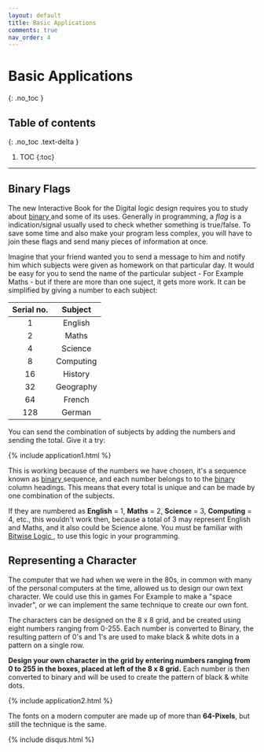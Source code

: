 ```yaml
---
layout: default
title: Basic Applications
comments: true
nav_order: 4
---
```

# Basic Applications
{: .no_toc }


## Table of contents
{: .no_toc .text-delta }

1. TOC
{:toc}

---


## Binary Flags
The new Interactive Book for the Digital logic design requires you to study about [binary ](https://learn.circuitverse.org/docs/binary.html) and some of its uses.
Generally in programming, a <em>flag</em> is a indication/signal usually used to check whether something is true/false. To save some time and also make your program less complex, you will have to join these flags and send many pieces of information at once.

Imagine that your friend wanted you to send a message to him and notify him which subjects were given as homework on that particular day. It would be easy for you to send the name of the particular subject - For Example Maths - but if there are more than one suject, it gets more work. It can be simplified by giving a number to each subject:

| Serial no.   |    Subject   |
|:------------:|:------------:|
| 1            |    English   | 
| 2            |     Maths    | 
| 4            |    Science   | 
| 8            |   Computing  | 
| 16           |    History   | 
| 32           |   Geography  | 
| 64           |    French    | 
| 128          |    German    | 


You can send the combination of subjects by adding the numbers and sending the total. Give it a try:


{% include application1.html %}


This is working because of the numbers we have chosen, it's a sequence known as [binary ](https://learn.circuitverse.org/docs/binary.html) sequence, and each number belongs to to the [binary ](https://learn.circuitverse.org/docs/binary.html)column headings. 
This means that every total is unique and can be made by one combination of the subjects.

If they are numbered as **English** = 1, **Maths** = 2, **Science** = 3, **Computing** = 4, etc., this wouldn't work then, because a total of 3 may represent English and Maths, and it also could be Science alone. 
You must be familiar with [Bitwise Logic ](https://learn.circuitverse.org/docs/binary2.html), to use this logic in your programming. 


## Representing a Character

The computer that we had when we were in the 80s, in common with many of the personal computers at the time, allowed us to design our own text character. We could use this in games For Example to make a "space invader", or we can implement the same technique to create our own font. 

The characters can be designed on the 8 x 8 grid, and be created using eight numbers ranging from 0-255. Each number is converted to Binary, the resulting pattern of 0's and 1's are used to make black & white dots in a pattern on a single row. 

**Design your own character in the grid by entering numbers ranging from 0 to 255 in the boxes, placed at left of the 8 x 8 grid.**
Each number is then converted to binary and will be used to create the pattern of black & white dots.

{% include application2.html %}


The fonts on a modern computer are made up of more than **64-Pixels**, but still the technique is the same.


{% include disqus.html %}
